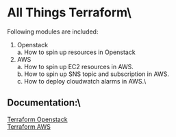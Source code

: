 # All Things Terraform\
Following modules are included:
1. Openstack\
    a. How to spin up resources in Openstack
1. AWS\
    a. How to spin up EC2 resources in AWS.\
    b. How to spin up SNS topic and subscription in AWS.\
    c. How to deploy cloudwatch alarms in AWS.\

## Documentation:\
[Terraform Openstack](https://www.terraform.io/docs/providers/openstack/index.html)\
[Terraform AWS](https://www.terraform.io/docs/providers/aws/index.html)
